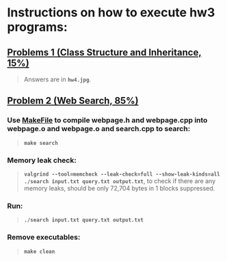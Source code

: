 # Instructions on how to execute hw3 programs:

## [Problems 1 (Class Structure and Inheritance, 15%)](hw4.jpg)

> Answers are in **`hw4.jpg`**.


## [Problem 2 (Web Search, 85%)](search.cpp)

### Use [MakeFile](Makefile) to compile webpage.h and webpage.cpp into webpage.o and webpage.o and search.cpp to search:
> **`make search`** 

### Memory leak check: 
> **`valgrind --tool=memcheck --leak-check=full --show-leak-kinds=all ./search input.txt query.txt output.txt`**, 
to check if there are any memory leaks, should be only 72,704 bytes in 1 blocks 
suppressed.

### Run: 
> **`./search input.txt query.txt output.txt`**

### Remove executables:
> **`make clean`**